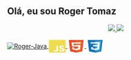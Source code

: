  ## Olá, eu sou Roger Tomaz
<div align="center">
  <a href="https://github.com/roger-tomaz">
  <img height="180em" src="https://github-readme-stats.vercel.app/api?username=roger-tomaz&show_icons=true&theme=dracula&include_all_commits=true&count_private=true"/>
  <img height="180em" src="https://github-readme-stats.vercel.app/api/top-langs/?username=roger-tomaz&layout=compact&langs_count=7&theme=dracula"/>
</div>

  <div style="display: inline_block"><br>
  <img align="center" alt="Roger-Java" height="30" width="40 src="https://raw.githubusercontent.com/devicons/devicon/master/icons/java/java-original.svg">
  <img align="center" alt="Roger-Js" height="30" width="40" src="https://raw.githubusercontent.com/devicons/devicon/master/icons/javascript/javascript-plain.svg">
  <img align="center" alt="Roger-HTML" height="30" width="40" src="https://raw.githubusercontent.com/devicons/devicon/master/icons/html5/html5-original.svg">
  <img align="center" alt="Roger-CSS" height="30" width="40" src="https://raw.githubusercontent.com/devicons/devicon/master/icons/css3/css3-original.svg">
</div>
  
##
